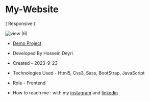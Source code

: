 # My-Website
( Responsive )

![view (6)](https://github.com/hossein-deyri/My-Website/assets/136192436/64223f82-2e14-408b-b289-28e108f2e5bc)

- [Demo Project](https://hossein-deyri.github.io/My-Website/)

- Developed By Hossein Deyri

- Created - 2023-9-23

- Technologies Used - Html5, Css3, Sass, BootStrap, JavaScript

- Role - Frontend

- How to reach me : with my [instagram](https://www.instagram.com/hossein.deyri_web) and [linkedin](https://www.linkedin.com/in/hossein-deyri)

